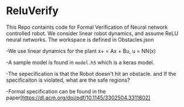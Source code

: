 # ReluVerify
This Repo containts code for Formal Verification of Neural network controlled robot. We consider linear robot dynamics, and assume ReLU neural networks. The workspace is defined in Obstacles.json

-We use linear dynamics for the plant x+ = Ax + Bu, u = NN(x)

-A sample model is found in `model.h5` which is a keras model.

-The sepecification is that the Robot doesn't hit an obstacle. and If the specificaiton is violated, what are the safe regions?

-Formal specification can be found in the paper[https://dl.acm.org/doi/pdf/10.1145/3302504.3311802]
